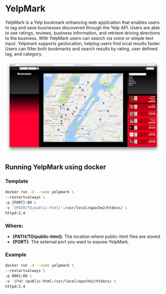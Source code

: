 # YelpMark

YelpMark is a Yelp bookmark enhancing web application that enables users to tag and save businesses discovered through the Yelp API. Users are able to see ratings, reviews, business information, and retrieve driving directions to the business. With YelpMark users can search via voice or simple text input. Yelpmark supports geolocation, helping users find local results faster. Users can filter both bookmarks and search results by rating, user defined tag, and category.

![](docs/images/yelpmark.png)

## Running YelpMark using docker

### Template

```bash
docker run -d --name yelpmark \
--restart=always \
-p {PORT}:80 \
-v '{PATH/TO/public-html}':/usr/local/apache2/htdocs/ \
httpd:2.4
```

### Where:
- **{PATH/TO/public-html}**: The location where public-html files are stored.
- **{PORT}**: The external port you want to expose YelpMark.


### Example

```bash
docker run -d --name yelpmark \
--restart=always \
-p 8081:80 \
-v '$PWD'/public-html:/usr/local/apache2/htdocs/ \
httpd:2.4
```
